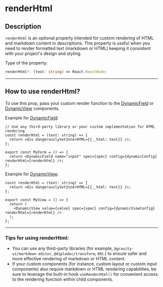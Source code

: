 # renderHtml

## Description

`renderHtml` is an optional property intended for custom rendering of HTML and markdown content in descriptions.
This property is useful when you need to render formatted text (markdown or HTML) keeping it consistent with your project's design and styling.

Type of the property:

```ts
renderHtml?: (text: string) => React.ReactNode;
```

---

## How to use renderHtml?

To use this prop, pass your custom render function to the [DynamicField](./lib.md#dynamicfield) or [DynamicView](./lib.md#dynamicview) components.

Example for [DynamicField](./lib.md#dynamicfield):

```tsx
// Use any third-party library or your custom implementation for HTML rendering
const renderHtml = (text: string) => {
  return <div dangerouslySetInnerHTML={{__html: text}} />;
};

export const MyForm = () => {
  return <DynamicField name="input" spec={spec} config={dynamicConfig} renderHtml={renderHtml} />;
};
```

Example for [DynamicView](./lib.md#dynamicview):

```tsx
const renderHtml = (text: string) => {
  return <div dangerouslySetInnerHTML={{__html: text}} />;
};

export const MyView = () => {
  return (
    <DynamicView value={value} spec={spec} config={dynamicViewConfig} renderHtml={renderHtml} />
  );
};
```

---

### Tips for using renderHtml:

- You can use any third-party libraries (for example, `@gravity-ui/markdown-editor`, `@diplodoc/transform`, etc.) to ensure safer and more effective rendering of markdown or HTML content.
- If your custom components (for instance, custom layout or custom input components) also require markdown or HTML rendering capabilities, be sure to leverage the built-in hook `useRenderHtml()` for convenient access to the rendering function within child components.
